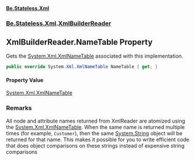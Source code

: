 #### [Be.Stateless.Xml](README.md 'README')
### [Be.Stateless.Xml](Be.Stateless.Xml.md 'Be.Stateless.Xml').[XmlBuilderReader](XmlBuilderReader.md 'Be.Stateless.Xml.XmlBuilderReader')

## XmlBuilderReader.NameTable Property

Gets the [System.Xml.XmlNameTable](https://docs.microsoft.com/en-us/dotnet/api/System.Xml.XmlNameTable 'System.Xml.XmlNameTable') associated with this implementation.

```csharp
public override System.Xml.XmlNameTable NameTable { get; }
```

#### Property Value
[System.Xml.XmlNameTable](https://docs.microsoft.com/en-us/dotnet/api/System.Xml.XmlNameTable 'System.Xml.XmlNameTable')

### Remarks
All node and attribute names returned from XmlReader are atomized using the [System.Xml.XmlNameTable](https://docs.microsoft.com/en-us/dotnet/api/System.Xml.XmlNameTable 'System.Xml.XmlNameTable'). When the same
name is returned multiple times (for example, `Customer`), then the same [System.String](https://docs.microsoft.com/en-us/dotnet/api/System.String 'System.String') object will be
returned for that name. This makes it possible for you to write efficient code that does object comparisons on these
strings instead of expensive string comparisons